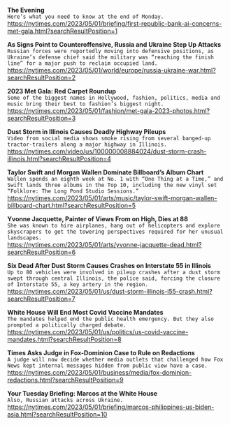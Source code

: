 **The Evening**\
`Here’s what you need to know at the end of Monday.`\
https://nytimes.com/2023/05/01/briefing/first-republic-bank-ai-concerns-met-gala.html?searchResultPosition=1

**As Signs Point to Counteroffensive, Russia and Ukraine Step Up Attacks**\
`Russian forces were reportedly moving into defensive positions, as Ukraine’s defense chief said the military was “reaching the finish line” for a major push to reclaim occupied land.`\
https://nytimes.com/2023/05/01/world/europe/russia-ukraine-war.html?searchResultPosition=2

**2023 Met Gala: Red Carpet Roundup**\
`Some of the biggest names in Hollywood, fashion, politics, media and music bring their best to fashion’s biggest night.`\
https://nytimes.com/2023/05/01/fashion/met-gala-2023-photos.html?searchResultPosition=3

**Dust Storm in Illinois Causes Deadly Highway Pileups**\
`Video from social media shows smoke rising from several banged-up tractor-trailers along a major highway in Illinois.`\
https://nytimes.com/video/us/100000008884024/dust-storm-crash-illinois.html?searchResultPosition=4

**Taylor Swift and Morgan Wallen Dominate Billboard’s Album Chart**\
`Wallen spends an eighth week at No. 1 with “One Thing at a Time,” and Swift lands three albums in the Top 10, including the new vinyl set “Folklore: The Long Pond Studio Sessions.”`\
https://nytimes.com/2023/05/01/arts/music/taylor-swift-morgan-wallen-billboard-chart.html?searchResultPosition=5

**Yvonne Jacquette, Painter of Views From on High, Dies at 88**\
`She was known to hire airplanes, hang out of helicopters and explore skyscrapers to get the towering perspectives required for her unusual landscapes.`\
https://nytimes.com/2023/05/01/arts/yvonne-jacquette-dead.html?searchResultPosition=6

**Six Dead After Dust Storm Causes Crashes on Interstate 55 in Illinois**\
`Up to 80 vehicles were involved in pileup crashes after a dust storm swept through central Illinois, the police said, forcing the closure of Interstate 55, a key artery in the region.`\
https://nytimes.com/2023/05/01/us/dust-storm-illinois-i55-crash.html?searchResultPosition=7

**White House Will End Most Covid Vaccine Mandates**\
`The mandates helped end the public health emergency. But they also prompted a politically charged debate.`\
https://nytimes.com/2023/05/01/us/politics/us-covid-vaccine-mandates.html?searchResultPosition=8

**Times Asks Judge in Fox-Dominion Case to Rule on Redactions**\
`A judge will now decide whether media outlets that challenged how Fox News kept internal messages hidden from public view have a case.`\
https://nytimes.com/2023/05/01/business/media/fox-dominion-redactions.html?searchResultPosition=9

**Your Tuesday Briefing: Marcos at the White House**\
`Also, Russian attacks across Ukraine.`\
https://nytimes.com/2023/05/01/briefing/marcos-philippines-us-biden-asia.html?searchResultPosition=10

